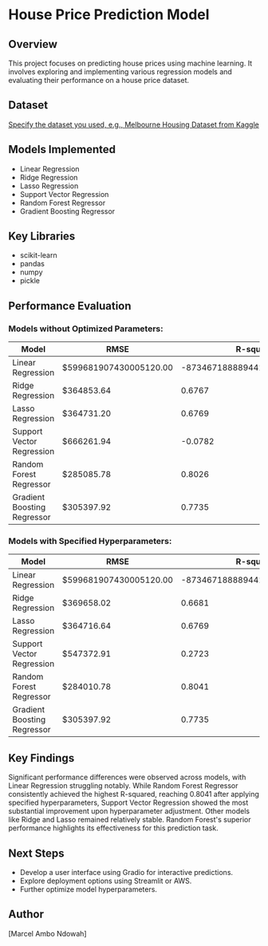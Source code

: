# House Price Prediction Model

## Overview
This project focuses on predicting house prices using machine learning. It involves exploring and implementing various regression models and evaluating their performance on a house price dataset.

## Dataset
[Specify the dataset you used, e.g., Melbourne Housing Dataset from Kaggle](https://www.kaggle.com/datasets/dansbecker/melbourne-housing-snapshot)

## Models Implemented
* Linear Regression
* Ridge Regression
* Lasso Regression
* Support Vector Regression
* Random Forest Regressor
* Gradient Boosting Regressor

## Key Libraries
* scikit-learn
* pandas
* numpy
* pickle

## Performance Evaluation
### Models without Optimized Parameters:
| Model                      | RMSE                    | R-squared                     |
|--------------------------- |-------------------------|-------------------------------|
| Linear Regression          | $599681907430005120.00  | -873467188889441206796288.0000|
| Ridge Regression           | $364853.64              | 0.6767                        |
| Lasso Regression           | $364731.20              | 0.6769                        |
| Support Vector Regression  | $666261.94              | -0.0782                       |
| Random Forest Regressor    | $285085.78              | 0.8026                        |
| Gradient Boosting Regressor| $305397.92              | 0.7735                        |

### Models with Specified Hyperparameters:

| Model                      | RMSE                  | R-squared                      |
|----------------------------|-----------------------|--------------------------------|
| Linear Regression          | $599681907430005120.00| -873467188889441206796288.0000 |
| Ridge Regression           | $369658.02  | 0.6681  |                                |
| Lasso Regression           | $364716.64  | 0.6769  |                                |
| Support Vector Regression  | $547372.91  | 0.2723  |                                |
| Random Forest Regressor    | $284010.78  | 0.8041  |                                |
| Gradient Boosting Regressor| $305397.92  | 0.7735  |                                |

## Key Findings
Significant performance differences were observed across models, with Linear Regression struggling notably. While Random Forest Regressor consistently achieved the highest R-squared, reaching 0.8041 after applying specified hyperparameters, Support Vector Regression showed the most substantial improvement upon hyperparameter adjustment. Other models like Ridge and Lasso remained relatively stable. Random Forest's superior performance highlights its effectiveness for this prediction task.

## Next Steps
* Develop a user interface using Gradio for interactive predictions.
* Explore deployment options using Streamlit or AWS.
* Further optimize model hyperparameters.

## Author
[Marcel Ambo Ndowah]
